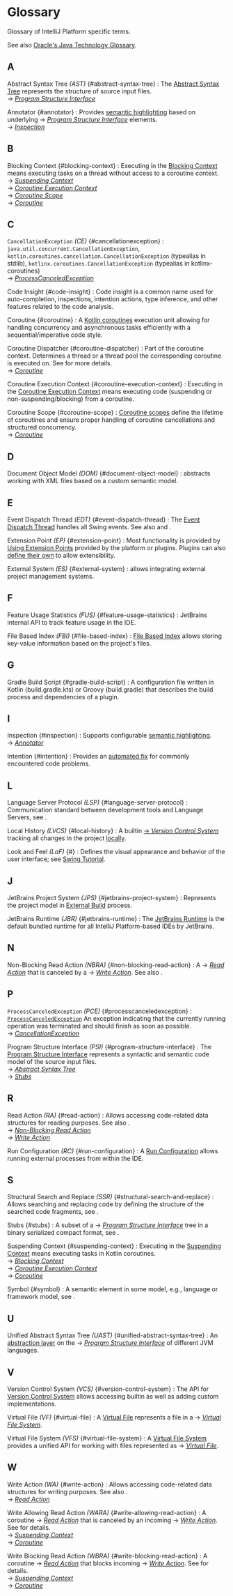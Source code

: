 <!-- Copyright 2000-2025 JetBrains s.r.o. and contributors. Use of this source code is governed by the Apache 2.0 license. -->

# Glossary

<link-summary>Glossary of IntelliJ Platform specific terms.</link-summary>

See also [Oracle's Java Technology Glossary](https://www.oracle.com/java/technologies/glossary.html).

## A

Abstract Syntax Tree _(AST)_ {#abstract-syntax-tree}
: The [Abstract Syntax Tree](implementing_parser_and_psi.md) represents the structure of source input files.
<br/>&rarr;&nbsp;[_Program Structure Interface_](#program-structure-interface)

Annotator {#annotator}
: Provides [semantic highlighting](syntax_highlighting_and_error_highlighting.md) based on underlying &rarr;&nbsp;[_Program Structure Interface_](#program-structure-interface) elements.
<br/>&rarr;&nbsp;[_Inspection_](#inspection)

## B

Blocking Context {#blocking-context}
: Executing in the [Blocking Context](execution_contexts.topic#blocking-context) means executing tasks on a thread without access to a coroutine context.
<br/>&rarr;&nbsp;[_Suspending Context_](#suspending-context)
<br/>&rarr;&nbsp;[_Coroutine Execution Context_](#coroutine-execution-context)
<br/>&rarr;&nbsp;[_Coroutine Scope_](#coroutine-scope)
<br/>&rarr;&nbsp;[_Coroutine_](#coroutine)

## C

`CancellationException` _(CE)_ {#cancellationexception}
: `java.util.concurrent.CancellationException`, `kotlin.coroutines.cancellation.CancellationException` (typealias in stdlib), `kotlinx.coroutines.CancellationException` (typealias in kotlinx-coroutines)
<br/>&rarr;&nbsp;[_ProcessCanceledException_](#processcanceledexception)

Code Insight {#code-insight}
: Code insight is a common name used for auto-completion, inspections, intention actions, type inference, and other features related to the code analysis.

Coroutine {#coroutine}
: A [Kotlin coroutines](kotlin_coroutines.md) execution unit allowing for handling concurrency and asynchronous tasks efficiently with a sequential/imperative code style.

Coroutine Dispatcher {#coroutine-dispatcher}
: Part of the coroutine context.
Determines a thread or a thread pool the corresponding coroutine is executed on.
See [](coroutine_dispatchers.md) for more details.
<br/>&rarr;&nbsp;[_Coroutine_](#coroutine)

Coroutine Execution Context {#coroutine-execution-context}
: Executing in the [Coroutine Execution Context](execution_contexts.topic#blocking-context) means executing code (suspending or non-suspending/blocking) from a coroutine.

Coroutine Scope {#coroutine-scope}
: [Coroutine scopes](coroutine_scopes.md) define the lifetime of coroutines and ensure proper handling of coroutine cancellations and structured concurrency.
<br/>&rarr;&nbsp;[_Coroutine_](#coroutine)

## D

Document Object Model _(DOM)_ {#document-object-model}
: [](xml_dom_api.md) abstracts working with XML files based on a custom semantic model.

## E

Event Dispatch Thread _(EDT)_ {#event-dispatch-thread}
: The [Event Dispatch Thread](https://docs.oracle.com/javase/tutorial/uiswing/concurrency/dispatch.html) handles all Swing events. See also [](threading_model.md) and [](coroutine_dispatchers.md#edt-dispatcher).

Extension Point _(EP)_ {#extension-point}
: Most functionality is provided by [Using Extension Points](plugin_extensions.md) provided by the platform or plugins. Plugins can also [define their own](plugin_extension_points.md) to allow extensibility.

External System _(ES)_ {#external-system}
: [](external_system_integration.md) allows integrating external project management systems.

## F

Feature Usage Statistics _(FUS)_ {#feature-usage-statistics}
: JetBrains internal API to track feature usage in the IDE.

File Based Index _(FBI)_ {#file-based-index}
: [File Based Index](file_based_indexes.md) allows storing key-value information based on the project's files.

## G

Gradle Build Script {#gradle-build-script}
: A configuration file written in Kotlin (<path>build.gradle.kts</path>) or Groovy (<path>build.gradle</path>) that describes the build process and dependencies of a plugin.

## I

Inspection {#inspection}
: Supports configurable [semantic highlighting](code_inspections_and_intentions.md).
<br/>&rarr;&nbsp;[_Annotator_](#annotator)

Intention {#intention}
: Provides an [automated fix](code_inspections_and_intentions.md) for commonly encountered code problems.

## L

Language Server Protocol _(LSP)_ {#language-server-protocol}
: Communication standard between development tools and Language Servers, see [](language_server_protocol.md).

Local History _(LVCS)_ {#local-history}
: A builtin [&rarr;&nbsp;_Version Control System_](#version-control-system) tracking all changes in the project [locally](https://www.jetbrains.com/help/idea/local-history.html).

Look and Feel _(LaF)_ {#}
: Defines the visual appearance and behavior of the user interface; see [Swing Tutorial](https://docs.oracle.com/javase/tutorial/uiswing/lookandfeel/index.html).

## J

JetBrains Project System _(JPS)_ {#jetbrains-project-system}
: Represents the project model in [External Build](external_builder_api.md#accessing-project-model-and-configuration-from-external-build) process.

JetBrains Runtime _(JBR)_ {#jetbrains-runtime}
: The [JetBrains Runtime](ide_development_instance.md#using-a-jetbrains-runtime-for-the-development-instance) is the default bundled runtime for all IntelliJ Platform-based IDEs by JetBrains.

## N

Non-Blocking Read Action _(NBRA)_ {#non-blocking-read-action}
: A &rarr;&nbsp;[_Read Action_](#read-action) that is canceled by a &rarr;&nbsp;[_Write Action_](#write-action). See also [](threading_model.md#non-blocking-read-actions).

## P

`ProcessCanceledException` _(PCE)_ {#processcanceledexception}
: [`ProcessCanceledException`](%gh-ic%/platform/util/base/multiplatform/src/com/intellij/openapi/progress/ProcessCanceledException.kt) An exception indicating that the currently running operation was terminated and should finish as soon as possible.
<br/>&rarr;&nbsp;[_CancellationException_](#cancellationexception)

Program Structure Interface _(PSI)_ {#program-structure-interface}
: The [Program Structure Interface](psi.md) represents a syntactic and semantic code model of the source input files.
<br/>&rarr;&nbsp;[_Abstract Syntax Tree_](#abstract-syntax-tree)
<br/>&rarr;&nbsp;[_Stubs_](#stubs)

## R

Read Action _(RA)_ {#read-action}
: Allows accessing code-related data structures for reading purposes. See also [](threading_model.md).
<br/>&rarr;&nbsp;[_Non-Blocking Read Action_](#non-blocking-read-action)
<br/>&rarr;&nbsp;[_Write Action_](#write-action)

Run Configuration _(RC)_ {#run-configuration}
: A [Run Configuration](run_configurations.md) allows running external processes from within the IDE.

## S

Structural Search and Replace _(SSR)_ {#structural-search-and-replace}
: Allows searching and replacing code by defining the structure of the searched code fragments, see [](plugin_alternatives.md#structural-search-and-replace-inspections).

Stubs {#stubs}
: A subset of a &rarr;&nbsp;[_Program Structure Interface_](#program-structure-interface) tree in a binary serialized compact format, see [](stub_indexes.md).

Suspending Context {#suspending-context}
: Executing in the [Suspending Context](execution_contexts.topic#suspending-context-coroutines) means executing tasks in Kotlin coroutines.
<br/>&rarr;&nbsp;[_Blocking Context_](#blocking-context)
<br/>&rarr;&nbsp;[_Coroutine Execution Context_](#coroutine-execution-context)
<br/>&rarr;&nbsp;[_Coroutine_](#coroutine)

Symbol {#symbol}
: A semantic element in some model, e.g., language or framework model, see [](symbols.md).

## U

Unified Abstract Syntax Tree _(UAST)_ {#unified-abstract-syntax-tree}
: An [abstraction layer](uast.md) on the &rarr;&nbsp;[_Program Structure Interface_](#program-structure-interface) of different JVM languages.

## V

Version Control System _(VCS)_ {#version-control-system}
: The API for [Version Control System](vcs_integration_for_plugins.md) allows accessing builtin as well as adding custom implementations.

Virtual File _(VF)_ {#virtual-file}
: A [Virtual File](virtual_file.md) represents a file in a &rarr;&nbsp;[_Virtual File System_](#virtual-file-system).

Virtual File System _(VFS)_ {#virtual-file-system}
: A [Virtual File System](virtual_file_system.md) provides a unified API for working with files represented as &rarr;&nbsp;[_Virtual File_](#virtual-file).

## W

Write Action _(WA)_ {#write-action}
: Allows accessing code-related data structures for writing purposes. See also [](threading_model.md).
<br/>&rarr;&nbsp;[_Read Action_](#read-action)

Write Allowing Read Action _(WARA)_ {#write-allowing-read-action}
: A coroutine &rarr;&nbsp;[_Read Action_](#read-action) that is canceled by an incoming &rarr;&nbsp;[_Write Action_](#write-action).
See [](coroutine_read_actions.topic#coroutine-read-actions-api) for details.
<br/>&rarr;&nbsp;[_Suspending Context_](#suspending-context)
<br/>&rarr;&nbsp;[_Coroutine_](#coroutine)

Write Blocking Read Action _(WBRA)_ {#write-blocking-read-action}
: A coroutine &rarr;&nbsp;[_Read Action_](#read-action) that blocks incoming &rarr;&nbsp;[_Write Action_](#write-action).
See [](coroutine_read_actions.topic#coroutine-read-actions-api) for details.
<br/>&rarr;&nbsp;[_Suspending Context_](#suspending-context)
<br/>&rarr;&nbsp;[_Coroutine_](#coroutine)

<include from="snippets.topic" element-id="missingContent"/>
